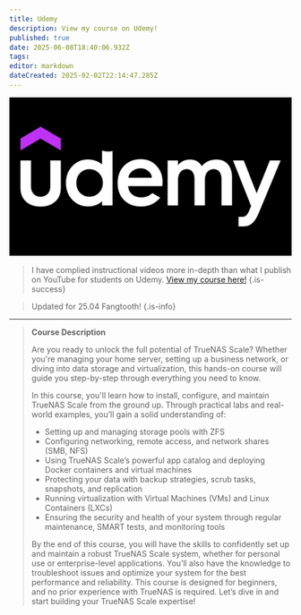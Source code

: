 ```yaml
---
title: Udemy
description: View my course on Udemy!
published: true
date: 2025-06-08T18:40:06.932Z
tags: 
editor: markdown
dateCreated: 2025-02-02T22:14:47.285Z
---
```


![](/udemy-symbol-2453319657.png)

> I have complied instructional videos more in-depth than what I publish on YouTube for students on Udemy. [View my course here!](https://www.udemy.com/course/truenas-fundamentals-for-beginners/?referralCode=8369F4A322AA6867F03C)
{.is-success}

> Updated for 25.04 Fangtooth!
{.is-info}

---
> 
> **Course Description**
> 
> Are you ready to unlock the full potential of TrueNAS Scale? Whether you're managing your home server, setting up a business network, or diving into data storage and virtualization, this hands-on course will guide you step-by-step through everything you need to know.
> 
> In this course, you'll learn how to install, configure, and maintain TrueNAS Scale from the ground up. Through practical labs and real-world examples, you’ll gain a solid understanding of:
> 
> -   Setting up and managing storage pools with ZFS
> -   Configuring networking, remote access, and network shares (SMB, NFS)
> -   Using TrueNAS Scale’s powerful app catalog and deploying Docker containers and virtual machines
> -   Protecting your data with backup strategies, scrub tasks, snapshots, and replication
> -   Running virtualization with Virtual Machines (VMs) and Linux Containers (LXCs)
> -   Ensuring the security and health of your system through regular maintenance, SMART tests, and monitoring tools
> 
> By the end of this course, you will have the skills to confidently set up and maintain a robust TrueNAS Scale system, whether for personal use or enterprise-level applications. You’ll also have the knowledge to troubleshoot issues and optimize your system for the best performance and reliability. This course is designed for beginners, and no prior experience with TrueNAS is required. Let’s dive in and start building your TrueNAS Scale expertise!